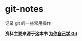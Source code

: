 # git-notes
记录 git 的一些常用操作

**资料主要来源于这本书 [为你自己学 Git](<https://kaochenlong.com/2017/11/28/new-git-book/>)**
